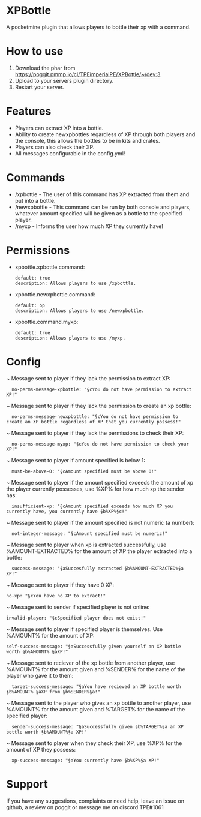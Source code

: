 # XPBottle
A pocketmine plugin that allows players to bottle their xp with a command.

# How to use
1. Download the phar from https://poggit.pmmp.io/ci/TPEimperialPE/XPBottle/~/dev:3.
2. Upload to your servers plugin directory.
3. Restart your server.

# Features
- Players can extract XP into a bottle.
- Ability to create newxpbottles regardless of XP through both players and the console, this allows the bottles to be in kits and crates.
- Players can also check their XP.
- All messages configurable in the config.yml!

# Commands
- /xpbottle <amount> - The user of this command has XP extracted from them and put into a bottle.
- /newxpbottle <amount> <player> - This command can be run by both console and players, whatever amount specified will be given as a bottle to the
  specified player.
- /myxp - Informs the user how much XP they currently have!

# Permissions
- xpbottle.xpbottle.command:

      default: true
      description: Allows players to use /xpbottle.

- xpbottle.newxpbottle.command:

      default: op
      description: Allows players to use /newxpbottle.
      
- xpbottle.command.myxp:

      default: true
      description: Allows players to use /myxp.
# Config

~ Message sent to player if they lack the permission to extract XP:

      no-perms-message-xpbottle: "§cYou do not have permission to extract XP!"

~ Message sent to player if they lack the permission to create an xp bottle:

      no-perms-message-newxpbottle: "§cYou do not have permission to create an XP bottle regardless of XP that you currently possess!"

~ Message sent to player if they lack the permissions to check their XP:

      no-perms-message-myxp: "§cYou do not have permission to check your XP!"

~ Message sent to player if amount specified is below 1:

      must-be-above-0: "§cAmount specified must be above 0!"

~ Message sent to player if the amount specified exceeds the amount of xp the player currently possesses, use %XP% for how much xp the sender has:

      insufficient-xp: "§cAmount specified exceeds how much XP you currently have, you currently have §b%XP%§c!"

~ Message sent to player if the amount specified is not numeric (a number):

      not-integer-message: "§cAmount specified must be numeric!"

~ Message sent to player when xp is extracted successfully, use %AMOUNT-EXTRACTED% for the amount of XP the player extracted into a bottle:

      success-message: "§aSuccesfully extracted §b%AMOUNT-EXTRACTED%§a XP!"

~ Message sent to player if they have 0 XP:

    no-xp: "§cYou have no XP to extract!"

~ Message sent to sender if specified player is not online:

    invalid-player: "§cSpecified player does not exist!"

~ Message sent to player if specified player is themselves. Use %AMOUNT% for the amount of XP:

    self-success-message: "§aSuccessfully given yourself an XP bottle worth §b%AMOUNT% §aXP!"

~ Message sent to reciever of the xp bottle from another player, use %AMOUNT% for the amount given and %SENDER% for the name of the player who gave it to them:

      target-success-message: "§aYou have recieved an XP bottle worth §b%AMOUNT% §aXP from §b%SENDER%§a!"

~ Message sent to the player who gives an xp bottle to another player, use %AMOUNT% for the amount given and %TARGET% for the name of the specified player:

      sender-success-message: "§aSuccessfully given §b%TARGET%§a an XP bottle worth §b%AMOUNT%§a XP!"

~ Message sent to player when they check their XP, use %XP% for the amount of XP they possess:

      xp-success-message: "§aYou currently have §b%XP%§a XP!"

# Support
If you have any suggestions, complaints or need help, leave an issue on github, a review on poggit or message me on discord TPE#1061
 
    
    
